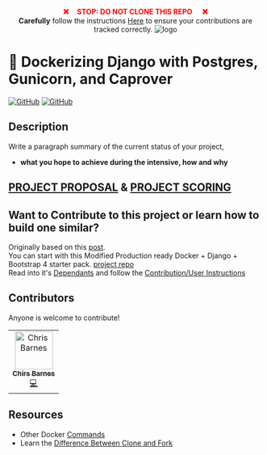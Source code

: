 <p align="center">
    <strong style="color: red;">❌&nbsp;&nbsp;&nbsp;&nbsp;&nbsp;STOP: DO NOT CLONE THIS REPO &nbsp;&nbsp;&nbsp;&nbsp;&nbsp;❌</strong>
    <br><b>Carefully</b> follow the instructions <a href="Docs/Instructions.md">Here</a> to ensure your contributions are tracked correctly.
    <img src="static/img/README.png" alt="logo">
</p>

# 🐳 Dockerizing Django with Postgres, Gunicorn, and Caprover

[![GitHub](https://img.shields.io/github/forks/Christopher-MakeSchool/django-on-docker.svg?style=flat-square)](https://github.com/Christopehr-MakeSchool/django-on-docker/network)
[![GitHub](https://img.shields.io/github/issues/Christopher-MakeSchool/django-on-docker.svg?style=flat-square)](https://github.com/Christopher-MakeSchool/django-on-docker/issues)

## Description

Write a paragraph summary of the current status of your project,

- **what you hope to achieve during the intensive, how and why**

## [PROJECT PROPOSAL](Docs/Proposal.md)     &       [PROJECT SCORING](Docs/Rubric-Scoring.md)

## Want to Contribute to this project or learn how to build one similar?

Originally based on this [post](https://testdriven.io/dockerizing-django-with-postgres-gunicorn-and-nginx).
<br>You can start with this Modified Production ready Docker + Django + Bootstrap 4 starter pack. [project repo](https://github.com/Christopher-MakeSchool/django-on-docker)
<br>Read into it's [Dependants](Docs/Dependants.md) and follow the [Contribution/User Instructions](Docs/Instructions.md)

## Contributors

Anyone is welcome to contribute!

<table>
  <tr>
    <td align="center"><a href="https://github.com/ChrisBarnes2000"><img src="https://avatars3.githubusercontent.com/u/25515082?s=460&u=d6d50a936b3e64d2e3d071574891a81faa33d0cb&v=4" width="75px;" alt="Chris Barnes"/><br /><sub><b>Chirs Barnes</b></sub></a><br /><a href="https://github.com/Chirstopher-Makeschool/djangon-on-docker/commits?author=ChrisBarnes2000" title="Code">💻</a></td>
  </tr>
</table>

## Resources

- Other Docker [Commands](Docs/Docker-comands.md)
- Learn the [Difference Between Clone and Fork](https://www.toolsqa.com/git/difference-between-git-clone-and-git-fork/)
